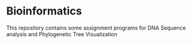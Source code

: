 # Bioinformatics
This repository contains some assignment programs for DNA Sequence analysis and Phylogenetic Tree Visualization
